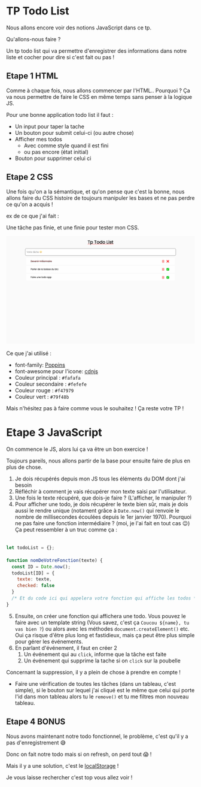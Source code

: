 # TP Todo List

Nous allons encore voir des notions JavaScript dans ce tp.

Qu'allons-nous faire ?

Un tp todo list qui va permettre d'enregistrer des informations dans notre liste et cocher pour dire si c'est fait ou pas !

## Etape 1 HTML

Comme à chaque fois, nous allons commencer par l'HTML.. Pourquoi ? Ça va nous permettre de faire le CSS en même temps sans penser à la logique JS.

Pour une bonne application todo list il faut :

- Un input pour taper la tache
- Un bouton pour submit celui-ci (ou autre chose)
- Afficher mes todos
  - Avec comme style quand il est fini
  - ou pas encore (état initial)
- Bouton pour supprimer celui ci


## Etape 2 CSS

Une fois qu'on a la sémantique, et qu'on pense que c'est la bonne, nous allons faire du CSS histoire de toujours manipuler les bases et ne pas perdre ce qu'on a acquis !

ex de ce que j'ai fait :

Une tâche pas finie, et une finie pour tester mon CSS.

![example](assert/example.png)

Ce que j'ai utilisé : 

- font-family: [Poppins](https://fonts.google.com/specimen/Poppins?query=popp)
- font-awesome pour l'icone: [cdnjs](https://cdnjs.com/libraries/font-awesome) 
- Couleur principal : `#fafafa`
- Couleur secondaire : `#fefefe`
- Couleur rouge : `#f47979`
- Couleur vert : `#79f48b`

Mais n'hésitez pas à faire comme vous le souhaitez ! Ça reste votre TP !

# Etape 3 JavaScript

On commence le JS, alors lui ça va être un bon exercice !

Toujours pareils, nous allons partir de la base pour ensuite faire de plus en plus de chose.

1. Je dois récupérés depuis mon JS tous les éléments du DOM dont j'ai besoin
2. Réfléchir à comment je vais récupérer mon texte saisi par l'utilisateur.
3. Une fois le texte récupéré, que dois-je faire ? (L'afficher, le manipuler ?)
4. Pour afficher une todo, je dois récupérer le texte bien sûr, mais je dois aussi le rendre unique (notament grâce à `Date.now()` qui renvoie le nombre de millisecondes écoulées depuis le 1er janvier 1970). Pourquoi ne pas faire une fonction intermédiaire ? (moi, je l'ai fait en tout cas 😉)
Ça peut ressembler à un truc comme ça :

```js

let todoList = {};

function nomDeVotreFonction(texte) {
  const ID = Date.now();
  todoList[ID] = {
    texte: texte,
    checked: false
  }
  /* Et du code ici qui appelera votre fonction qui affiche les todos */
}
```

5. Ensuite, on créer une fonction qui affichera une todo. Vous pouvez le faire avec un template string (Vous savez, c'est ça `Coucou ${name}, tu vas bien ?`) ou alors avec les méthodes `document.createElement()` etc. Oui ça risque d'être plus long et fastidieux, mais ça peut être plus simple pour gérer les événements. 
6. En parlant d'événement, il faut en créer 2
   1. Un événement qui au `click`, informe que la tâche est faite
   2. Un événement qui supprime la tache si on `click` sur la poubelle

Concernant la suppression, il y a plein de chose à prendre en compte !

- Faire une vérification de toutes les tâches (dans un tableau, c'est simple), si le bouton sur lequel j'ai cliqué est le même que celui qui porte l'id dans mon tableau alors tu le `remove()` et tu me filtres mon nouveau tableau.

## Etape 4 BONUS 

Nous avons maintenant notre todo fonctionnel, le problème, c'est qu'il y a pas d'enregistrement 😅

Donc on fait notre todo mais si on refresh, on perd tout 😱 !

Mais il y a une solution, c'est le [localStorage](https://developer.mozilla.org/fr/docs/Web/API/Window/localStorage) !

Je vous laisse rechercher c'est top vous allez voir !
